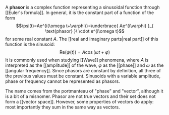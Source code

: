 A **phasor** is a complex function representing a sinusoidal function through [[Euler's formula]]. In general, it is the constant part of a function of the form
$$\psi(t)=Ae^{i(\omega t+\varphi)}=\underbrace{ Ae^{i\varphi} }_{ \text{phasor} }\ \cdot e^{i\omega t}$$
for some real constant $A$. The [[real and imaginary parts|real part]] of this function is the sinusoid:
$$\mathrm{Re}(\psi(t))=A\cos(\omega t+\varphi)$$
It is commonly used when studying [[Wave]] phenomena, where $A$ is interpreted as the [[amplitude]] of the wave, $\varphi$ as the [[phase]] and $\omega$ as the [[angular frequency]]. Since phasors are constant by definition, all three of the previous values must be constant. Sinusoids with a variable amplitude, phase or frequency cannot be represented as phasors.

The name comes from the portmanteau of "phase" and "vector", although it is a bit of a misnomer. Phasor are not true vectors and their set does not form a [[vector space]]. However, some properties of vectors do apply: most importantly they sum in the same way as vectors.